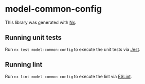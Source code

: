# model-common-config

This library was generated with [Nx](https://nx.dev).

## Running unit tests

Run `nx test model-common-config` to execute the unit tests via [Jest](https://jestjs.io).

## Running lint

Run `nx lint model-common-config` to execute the lint via [ESLint](https://eslint.org/).

